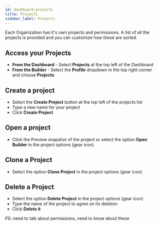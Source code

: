 ```yaml
---
id: dashboard-projects
title: Projects
sidebar_label: Projects
---
```

Each Organization has it's own projects and permissions. A list of all the projects is provided and you can customize how these are sorted.

## Access your Projects
* __From the Dashboard__ - Select __Projects__ at the top left of the Dashboard
* __From the Builder__ - Select the __Profile__ dropdown in the top right corner and choose __Projects__

## Create a project
* Select the __Create Project__ button at the top left of the projects list
* Type a new name for your project
* Click __Create Project__
## Open a project
* Click the Preview snapshot of the project or select the option __Open Builder__ in the project options (gear icon)
## Clone a Project
* Select the option __Clone Project__ in the project options (gear icon)
## Delete a Project
* Select the option __Delete Project__ in the project options (gear icon)
* Type the name of the project to agree on its deletion
* Click __Delete it__

PS: need to talk about permissions, need to know about these
